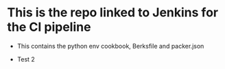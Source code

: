 # This is the repo linked to Jenkins for the CI pipeline
- This contains the python env cookbook, Berksfile and packer.json


- Test 2
